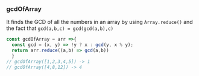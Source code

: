 
### gcdOfArray

It finds the GCD of all the numbers in an array by using `Array.reduce()` and the fact that `gcd(a,b,c) = gcd(gcd(a,b),c)`

```js
const gcdOfArray = arr =>{
  const gcd = (x, y) => !y ? x : gcd(y, x % y);
  return arr.reduce((a,b) => gcd(a,b))
  }
// gcdOfArray([1,2,3,4,5]) -> 1
// gcdOfArray([4,8,12]) -> 4
```
